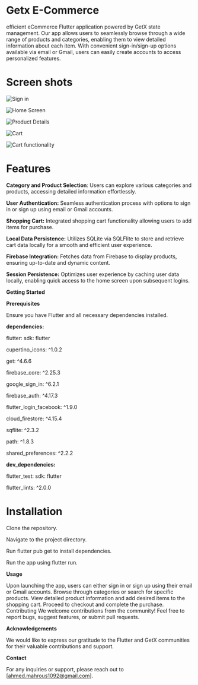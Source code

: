 # Getx E-Commerce

efficient eCommerce Flutter application powered by GetX state management. Our app allows users to seamlessly browse through a wide range of products and categories, enabling them to view detailed information about each item. With convenient sign-in/sign-up options available via email or Gmail, users can easily create accounts to access personalized features.

# Screen shots

![Sign in](https://github.com/AhmedMahrous0023/getx-ecommerce/blob/master/Screen%20Shots/signin.PNG)


![Home Screen](https://github.com/AhmedMahrous0023/getx-ecommerce/blob/master/Screen%20Shots/home.PNG)

![Product Details](https://github.com/AhmedMahrous0023/getx-ecommerce/blob/master/Screen%20Shots/productDetails.PNG)

![Cart](https://github.com/AhmedMahrous0023/getx-ecommerce/blob/master/Screen%20Shots/cart.PNG)

![Cart functionality ](https://github.com/AhmedMahrous0023/getx-ecommerce/blob/master/Screen%20Shots/cartFunctiontionality.PNG)


# Features
**Category and Product Selection**: Users can explore various categories and products, accessing detailed information effortlessly.

**User Authentication:**  Seamless authentication process with options to sign in or sign up using email or Gmail accounts.

**Shopping Cart:**  Integrated shopping cart functionality allowing users to add items for purchase.

**Local Data Persistence:**  Utilizes SQLite via SQLFlite to store and retrieve cart data locally for a smooth and efficient user experience.

**Firebase Integration:**  Fetches data from Firebase to display products, ensuring up-to-date and dynamic content.

**Session Persistence:**  Optimizes user experience by caching user data locally, enabling quick access to the home screen upon subsequent logins.

**Getting Started**

**Prerequisites** 

Ensure you have Flutter and all necessary dependencies installed.

**dependencies:** 

  flutter:
    sdk: flutter

  cupertino_icons: ^1.0.2

  get: ^4.6.6

  firebase_core: ^2.25.3

  google_sign_in: ^6.2.1

  firebase_auth: ^4.17.3

  flutter_login_facebook: ^1.9.0

  cloud_firestore: ^4.15.4

  sqflite: ^2.3.2

  path: ^1.8.3

  shared_preferences: ^2.2.2


**dev_dependencies:**

  flutter_test:
    sdk: flutter

  flutter_lints: ^2.0.0

# Installation
Clone the repository.

Navigate to the project directory.

Run flutter pub get to install dependencies.

Run the app using flutter run.

**Usage**

Upon launching the app, users can either sign in or sign up using their email or Gmail accounts.
Browse through categories or search for specific products.
View detailed product information and add desired items to the shopping cart.
Proceed to checkout and complete the purchase.
Contributing
We welcome contributions from the community! Feel free to report bugs, suggest features, or submit pull requests.


**Acknowledgements**

We would like to express our gratitude to the Flutter and GetX communities for their valuable contributions and support.

**Contact**

For any inquiries or support, please reach out to [ahmed.mahrous1092@gmail.com].


